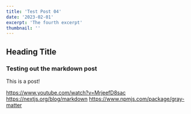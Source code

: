 ```yaml
---
title: 'Test Post 04'
date: '2023-02-01'
excerpt: 'The fourth excerpt'
thumbnail: ''
---
```


## Heading Title

### Testing out the markdown post

This is a post!

https://www.youtube.com/watch?v=MrjeefD8sac
https://nextjs.org/blog/markdown
https://www.npmjs.com/package/gray-matter
